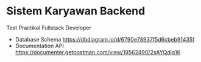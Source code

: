 # Sistem Karyawan Backend
Test Practikal Fullstack Developer
- Database Schema https://dbdiagram.io/d/6790e78937f5d6cbeb91435f
- Documentation API https://documenter.getpostman.com/view/19562490/2sAYQdjq16

